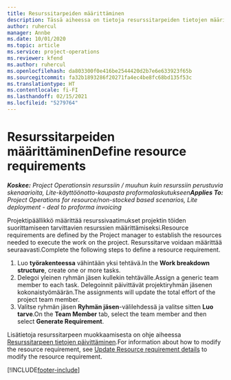 ```yaml
---
title: Resurssitarpeiden määrittäminen
description: Tässä aiheessa on tietoja resurssitarpeiden tietojen määrittämisestä.
author: ruhercul
manager: Annbe
ms.date: 10/01/2020
ms.topic: article
ms.service: project-operations
ms.reviewer: kfend
ms.author: ruhercul
ms.openlocfilehash: da803300f0e416be2544420d2b7e6e633923f65b
ms.sourcegitcommit: fa32b1893286f20271fa4ec4be8fc68bd135f53c
ms.translationtype: HT
ms.contentlocale: fi-FI
ms.lasthandoff: 02/15/2021
ms.locfileid: "5279764"
---
```

# <a name="define-resource-requirements"></a><span data-ttu-id="b4fe5-103">Resurssitarpeiden määrittäminen</span><span class="sxs-lookup"><span data-stu-id="b4fe5-103">Define resource requirements</span></span>

<span data-ttu-id="b4fe5-104">_**Koskee:** Project Operationsin resurssiin / muuhun kuin resurssiin perustuvia skenaarioita, Lite-käyttöönotto-kaupasta proformalaskutukseen_</span><span class="sxs-lookup"><span data-stu-id="b4fe5-104">_**Applies To:** Project Operations for resource/non-stocked based scenarios, Lite deployment - deal to proforma invoicing_</span></span>

<span data-ttu-id="b4fe5-105">Projektipäällikkö määrittää resurssivaatimukset projektin töiden suorittamiseen tarvittavien resurssien määrittämiseksi.</span><span class="sxs-lookup"><span data-stu-id="b4fe5-105">Resource requirements are defined by the Project manager to establish the resources needed to execute the work on the project.</span></span> <span data-ttu-id="b4fe5-106">Resurssitarve voidaan määrittää seuraavasti.</span><span class="sxs-lookup"><span data-stu-id="b4fe5-106">Complete the following steps to define a resource requirement.</span></span>

1.  <span data-ttu-id="b4fe5-107">Luo **työrakenteessa** vähintään yksi tehtävä.</span><span class="sxs-lookup"><span data-stu-id="b4fe5-107">In the **Work breakdown structure**, create one or more tasks.</span></span>
2.  <span data-ttu-id="b4fe5-108">Delegoi yleinen ryhmän jäsen kullekin tehtävälle.</span><span class="sxs-lookup"><span data-stu-id="b4fe5-108">Assign a generic team member to each task.</span></span> <span data-ttu-id="b4fe5-109">Delegoinnit päivittävät projektiryhmän jäsenen kokonaistyömäärän.</span><span class="sxs-lookup"><span data-stu-id="b4fe5-109">The assignments will update the total effort of the project team member.</span></span>
3.  <span data-ttu-id="b4fe5-110">Valitse ryhmän jäsen **Ryhmän jäsen**-välilehdessä ja valitse sitten **Luo tarve**.</span><span class="sxs-lookup"><span data-stu-id="b4fe5-110">On the **Team Member** tab, select the team member and then select **Generate Requirement**.</span></span>

<span data-ttu-id="b4fe5-111">Lisätietoja resurssitarpeen muokkaamisesta on ohje aiheessa [Resurssitarpeen tietojen päivittäminen](define-resource-requirements.md).</span><span class="sxs-lookup"><span data-stu-id="b4fe5-111">For information about how to modify the resource requirement, see [Update Resource requirement details](define-resource-requirements.md) to modify the resource requirement.</span></span>

[!INCLUDE[footer-include](../includes/footer-banner.md)]